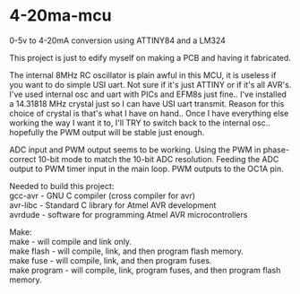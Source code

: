 # 4-20ma-mcu
0-5v to 4-20mA conversion using ATTINY84 and a LM324

This project is just to edify myself on making a PCB and having it fabricated.

The internal 8MHz RC oscillator is plain awful in this MCU, it is useless if
you want to do simple USI uart. Not sure if it's just ATTINY or if it's all
AVR's. I've used internal osc and uart with PICs and EFM8s just fine..
I've installed a 14.31818 MHz crystal just so I can have USI uart transmit.
Reason for this choice of crystal is that's what I have on hand..
Once I have everything else working the way I want it to, I'll TRY to switch
back to the internal osc.. hopefully the PWM output will be stable just enough.

ADC input and PWM output seems to be working. Using the PWM in phase-correct
10-bit mode to match the 10-bit ADC resolution. Feeding the ADC output to
PWM timer input in the main loop. PWM outputs to the OC1A pin.

Needed to build this project:<br/>
gcc-avr  - GNU C compiler (cross compiler for avr)<br/>
avr-libc - Standard C library for Atmel AVR development<br/>
avrdude  - software for programming Atmel AVR microcontrollers<br/>

Make:<br/>
make           - will compile and link only.<br/>
make flash     - will compile, link, and then program flash memory.<br/>
make fuse      - will compile, link, and then program fuses.<br/>
make program   - will compile, link, program fuses, and then program flash memory.<br/>